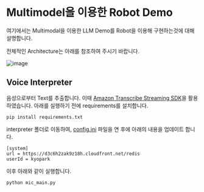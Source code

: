 # Multimodel을 이용한 Robot Demo

여기에서는 Multimodal을 이용한 LLM Demo를 Robot을 이용해 구현하는것에 대해 설명합니다.

전체적인 Architecture는 아래를 참조하여 주시기 바랍니다. 

![image](./pictures/main_architecture.png)




## Voice Interpreter 

음성으로부터 Text를 추출합니다. 이때 [Amazon Transcribe Streaming SDK](https://github.com/awslabs/amazon-transcribe-streaming-sdk)을 활용하였습니다. 아래를 실행하기 전에 requirements를 설치합니다.

```text
pip install requirements.txt
```

interpreter 폴더로 이동하여, [config.ini](./interpreter/config.ini) 파일을 연 후에 아래의 내용을 업데이트 합니다.

```text
[system]
url = https://d3c6h2zak9z18h.cloudfront.net/redis
userId = kyopark
```

이후 아래와 같이 실행합니다.

```text
python mic_main.py
```

